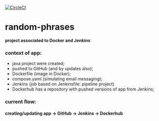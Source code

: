 [![CircleCI](https://dl.circleci.com/status-badge/img/circleci/HgRWmk5654SqWSuy97pbDS/XrTC76pzDGhk2y8VpFUJuB/tree/main.svg?style=svg)](https://dl.circleci.com/status-badge/redirect/circleci/HgRWmk5654SqWSuy97pbDS/XrTC76pzDGhk2y8VpFUJuB/tree/main)

# random-phrases
**project associated to Docker and Jenkins**

### context of app:
* java project were created;
* pushed to GitHub (and by updates also);
* Dockerfile (image in Docker);
* compose.yaml (simulating email messaging);
* Jenkins (job based on Jenkinsfile: pipeline project)
* Dockerhub has a repository with pushed versions of app from Jenkins;

### current flow:
#### creating/updating app -> GitHub -> Jenkins -> Dockerhub
